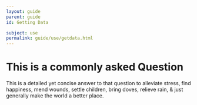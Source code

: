 ```yaml
---
layout: guide
parent: guide
id: Getting Data

subject: use
permalink: guide/use/getdata.html
---
```


<h1>This is a commonly asked Question </h1>

<p>This is a detailed yet concise answer to that question to alleviate stress, find happiness, mend wounds, settle children, bring doves, relieve rain, & just generally make the world a better place. </p>